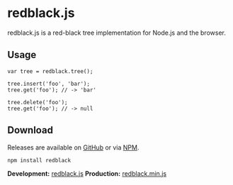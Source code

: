 redblack.js
===========

redblack.js is a red-black tree implementation for Node.js and the browser.

Usage
-----

    var tree = redblack.tree();
    
    tree.insert('foo', 'bar');
    tree.get('foo'); // -> 'bar'
    
    tree.delete('foo');
    tree.get('foo'); // -> null

Download
--------

Releases are available on [GitHub](https://github.com/scttnlsn/redblack.js/downloads)
or via [NPM](http://search.npmjs.org/#/redblack).

    npm install redblack

**Development:** [redblack.js](https://raw.github.com/scttnlsn/redblack.js/master/redblack.js)
**Production:**  [redblack.min.js](https://raw.github.com/scttnlsn/redblack.js/master/redblack.min.js)